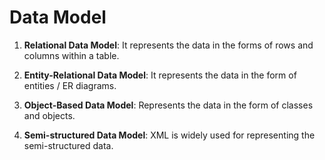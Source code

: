# Data Model

1. <b>Relational Data Model</b>: It represents the data in the forms of rows and columns within a table.

2. <b>Entity-Relational Data Model</b>: It represents the data in the form of entities / ER diagrams.

3. <b>Object-Based Data Model</b>: Represents the data in the form of classes and objects.

4. <b>Semi-structured Data Model</b>: XML is widely used for representing the semi-structured data.
